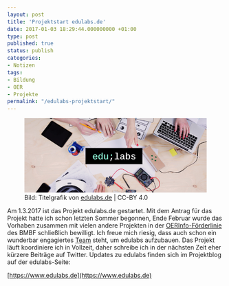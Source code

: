 ```yaml
---
layout: post
title: 'Projektstart edulabs.de'
date: 2017-01-03 18:29:44.000000000 +01:00
type: post
published: true
status: publish
categories:
- Notizen
tags:
- Bildung
- OER
- Projekte
permalink: "/edulabs-projektstart/"
---
```


<figure>
    <img src="/assets/img/2017/2017_edulabs_title_img.png" />
    <figcaption>
    Bild: Titelgrafik von <a href="https://www.edulabs.de">edulabs.de</a> | CC-BY 4.0
    </figcaption>
</figure>

Am 1.3.2017 ist das Projekt edulabs.de gestartet. Mit dem Antrag für das Projekt hatte ich schon letzten Sommer begonnen, Ende Februar wurde das Vorhaben zusammen mit vielen andere Projekten in der [OERInfo-Förderlinie](https://www.bmbf.de/foerderungen/bekanntmachung-1132.html) des BMBF schließlich bewilligt. Ich freue mich riesig, dass auch schon ein wunderbar engagiertes [Team](https://edulabs.de/about/) steht, um edulabs aufzubauen. Das Projekt läuft koordiniere ich in Vollzeit, daher schreibe ich in der nächsten Zeit eher kürzere Beiträge auf Twitter. Updates zu edulabs finden sich im Projektblog auf der edulabs-Seite:

[https://www.edulabs.de](https://www.edulabs.de)
